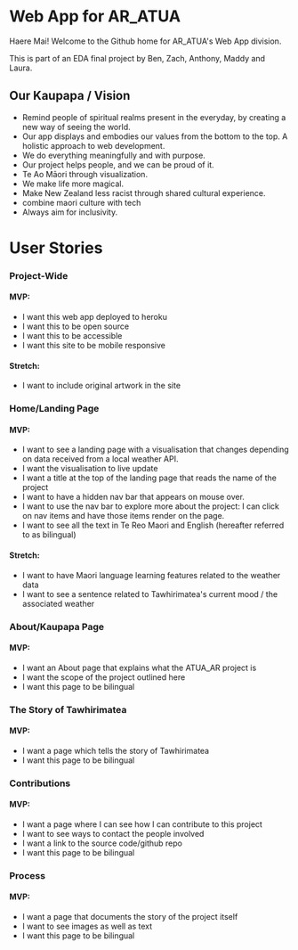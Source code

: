 # Web App for AR_ATUA

Haere Mai! Welcome to the Github home for AR_ATUA's Web App division.

This is part of an EDA final project by Ben, Zach, Anthony, Maddy and Laura.

## Our Kaupapa / Vision
- Remind people of spiritual realms present in the everyday, by creating a new way of seeing the world.
- Our app displays and embodies our values from the bottom to the top.  A holistic approach to web development.
- We do everything meaningfully and with purpose.
- Our project helps people, and we can be proud of it.
- Te Ao Māori through visualization.
- We make life more magical.
- Make New Zealand less racist through shared cultural experience.
- combine maori culture with tech
- Always aim for inclusivity.


# User Stories

### Project-Wide

#### MVP:
* I want this web app deployed to heroku
* I want this to be open source
* I want this to be accessible
* I want this site to be mobile responsive

#### Stretch:
* I want to include original artwork in the site

### Home/Landing Page

#### MVP:
* I want to see a landing page with a visualisation that changes depending on data received from a local weather API.
* I want the visualisation to live update
* I want a title at the top of the landing page that reads the name of the project
* I want to have a hidden nav bar that appears on mouse over.
* I want to use the nav bar to explore more about the project: I can click on nav items and have those items render on the page.
* I want to see all the text in Te Reo Maori and English (hereafter referred to as bilingual)

#### Stretch:
* I want to have Maori language learning features related to the weather data
* I want to see a sentence related to Tawhirimatea's current mood / the associated weather

### About/Kaupapa Page

#### MVP:
* I want an About page that explains what the ATUA_AR project is
* I want the scope of the project outlined here
* I want this page to be bilingual

### The Story of Tawhirimatea

#### MVP:
* I want a page which tells the story of Tawhirimatea
* I want this page to be bilingual


### Contributions

#### MVP:
* I want a page where I can see how I can contribute to this project
* I want to see ways to contact the people involved
* I want a link to the source code/github repo
* I want this page to be bilingual  

### Process

#### MVP:
* I want a page that documents the story of the project itself
* I want to see images as well as text
* I want this page to be bilingual
